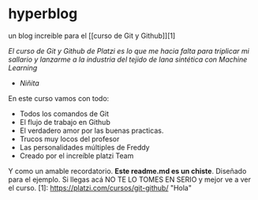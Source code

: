 # hyperblog
un blog increible para el [[curso de Git y Github]][1]

*El curso de Git y Github de Platzi es lo que me hacia falta para triplicar mi sallario y lanzarme a la industria del tejido de lana sintética con Machine Learning*

- *Niñita*

En este curso vamos con todo:

-  Todos los comandos de Git
- El flujo de trabajo en Github
- El verdadero amor por las buenas practicas.
- Trucos muy locos del profesor
- Las personalidades múltiples de Freddy
- Creado por el increíble platzi Team

Y como un amable recordatorio. **Este readme.md es un chiste**. Diseñado para el ejemplo. Si llegas acá NO TE LO TOMES EN SERIO y mejor ve a ver el curso.
[1]: https://platzi.com/cursos/git-github/ "Hola"
